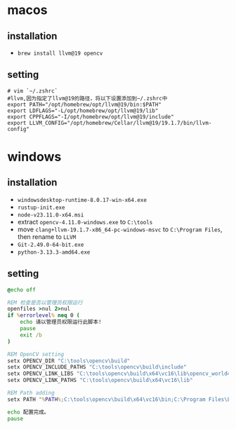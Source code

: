 # macos

## installation

- `brew install llvm@19 opencv`

## setting

```
# vim `~/.zshrc`
#llvm,因为指定了llvm@19的路径，将以下设置添加到~/.zshrc中
export PATH="/opt/homebrew/opt/llvm@19/bin:$PATH"
export LDFLAGS="-L/opt/homebrew/opt/llvm@19/lib"
export CPPFLAGS="-I/opt/homebrew/opt/llvm@19/include"
export LLVM_CONFIG="/opt/homebrew/Cellar/llvm@19/19.1.7/bin/llvm-config"
```

# windows

## installation

- `windowsdesktop-runtime-8.0.17-win-x64.exe`
- `rustup-init.exe`
- `node-v23.11.0-x64.msi`
- extract `opencv-4.11.0-windows.exe` to `C:\tools`
- move `clang+llvm-19.1.7-x86_64-pc-windows-msvc` to `C:\Program Files`, then rename to `LLVM`
- `Git-2.49.0-64-bit.exe`
- `python-3.13.3-amd64.exe`

## setting

```bat
@echo off

REM 检查是否以管理员权限运行
openfiles >nul 2>nul
if %errorlevel% neq 0 (
    echo 请以管理员权限运行此脚本!
    pause
    exit /b
)

REM OpenCV setting
setx OPENCV_DIR "C:\tools\opencv\build"
setx OPENCV_INCLUDE_PATHS "C:\tools\opencv\build\include"
setx OPENCV_LINK_LIBS "C:\tools\opencv\build\x64\vc16\lib\opencv_world4110.lib"
setx OPENCV_LINK_PATHS "C:\tools\opencv\build\x64\vc16\lib"

REM Path adding
setx PATH "%PATH%;C:\tools\opencv\build\x64\vc16\bin;C:\Program Files\LLVM\bin"

echo 配置完成。
pause
```
